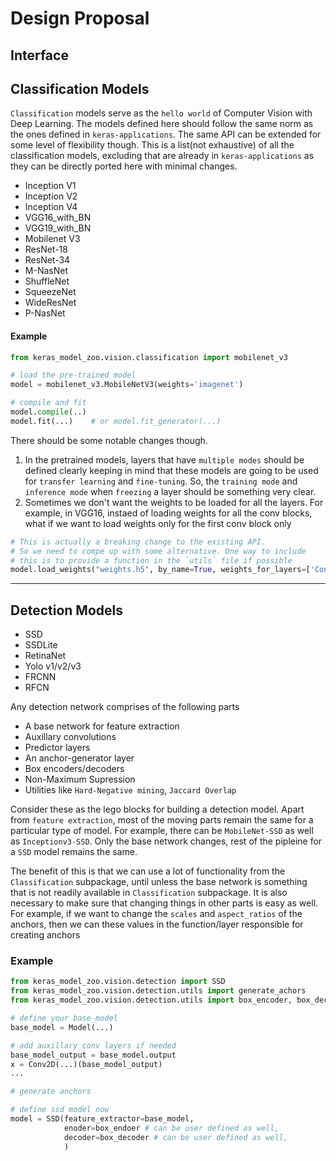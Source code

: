 # Design Proposal

## Interface

## Classification Models
`Classification` models serve as the `hello world` of Computer Vision with Deep Learning. The models defined here should follow the same norm as the ones defined in `keras-applications`. The same API can be extended for some level of flexibility though. This is a list(not exhaustive) of all the classification models, excluding that are already in `keras-applications` as they can be directly ported here with minimal changes. 
* Inception V1
* Inception V2
* Inception V4
* VGG16_with_BN
* VGG19_with_BN
* Mobilenet V3
* ResNet-18
* ResNet-34
* M-NasNet
* ShuffleNet
* SqueezeNet
* WideResNet
* P-NasNet

#### Example
```python
from keras_model_zoo.vision.classification import mobilenet_v3

# load the pre-trained model
model = mobilenet_v3.MobileNetV3(weights='imagenet')

# compile and fit
model.compile(..)
model.fit(...)    # or model.fit_generator(...)

```
There should be some notable changes though. 
1. In the pretrained models, layers that have `multiple modes` should be defined clearly keeping in mind that these models are going to be used for `transfer learning` and `fine-tuning`. So, the `training mode` and `inference mode` when `freezing` a layer should be something very clear.
2. Sometimes we don't want the weights to be loaded for all the layers. For example, in VGG16, instaed of loading weights for all the conv blocks, what if we want to load weights only for the first conv block only 

```python
# This is actually a breaking change to the existing API.
# So we need to compe up with some alternative. One way to include
# this is to provide a function in the `utils` file if possible
model.load_weights("weights.h5", by_name=True, weights_for_layers=['Conv1_1', 'Conv1_2'])
```
 
---

## Detection Models

* SSD
* SSDLite
* RetinaNet
* Yolo v1/v2/v3
* FRCNN
* RFCN

Any detection network comprises of the following parts
* A base network for feature extraction
* Auxillary convolutions
* Predictor layers
* An anchor-generator layer
* Box encoders/decoders
* Non-Maximum Supression
* Utilities like `Hard-Negative mining`, `Jaccard Overlap`

 Consider these as the lego blocks for building a detection model. Apart from `feature extraction`, most of the moving parts remain the same for a particular type of model. For example, there can be `MobileNet-SSD` as well as `Inceptionv3-SSD`. Only the base network changes, rest of the pipleine for a `SSD` model remains the same.

The benefit of this is that we can use a lot of functionality from the `Classification` subpackage, until unless the base network is something that is not readily available in `Classification` subpackage. It is also necessary to make sure that changing things in other parts is easy as well. For example, if we want to change the `scales` and `aspect_ratios` of the anchors, then we can these values in the function/layer responsible for creating anchors

### Example
```python
from keras_model_zoo.vision.detection import SSD
from keras_model_zoo.vision.detection.utils import generate_achors
from keras_model_zoo.vision.detection.utils import box_encoder, box_decoder, nms

# define your base_model 
base_model = Model(...)

# add auxillary conv layers if needed
base_model_output = base_model.output
x = Conv2D(...)(base_model_output)
...

# generate anchors

# define ssd model now
model = SSD(feature_extractor=base_model,
            enoder=box_endoer # can be user defined as well,
            decoder=box_decoder # can be user defined as well,
            )

```
